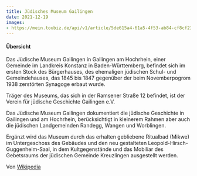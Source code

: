 ```yaml
---
title: Jüdisches Museum Gailingen
date: 2021-12-19
images: 
- https://mein.toubiz.de/api/v1/article/5de615a4-61a5-4f53-ab84-cf8cf23bc617/mainImage?format=image/jpeg&width=1900
---
```


#### Übersicht

Das Jüdische Museum Gailingen in Gailingen am Hochrhein, einer Gemeinde im Landkreis Konstanz in Baden-Württemberg, befindet sich im ersten Stock des Bürgerhauses, des ehemaligen jüdischen Schul- und Gemeindehauses, das 1845 bis 1847 gegenüber der beim Novemberpogrom 1938 zerstörten Synagoge erbaut wurde.

Träger des Museums, das sich in der Ramsener Straße 12 befindet, ist der Verein für jüdische Geschichte Gailingen e.V.

Das Jüdische Museum Gailingen dokumentiert die jüdische Geschichte in Gailingen und am Hochrhein, berücksichtigt in kleinerem Rahmen aber auch die jüdischen Landgemeinden Randegg, Wangen und Worblingen.

Ergänzt wird das Museum durch das erhalten gebliebene Ritualbad (Mikwe) im Untergeschoss des Gebäudes und den neu gestalteten Leopold-Hirsch-Guggenheim-Saal, in dem Kultgegenstände und das Mobiliar des Gebetsraums der jüdischen Gemeinde Kreuzlingen ausgestellt werden.

Von [Wikipedia](https://de.wikipedia.org/wiki/J%C3%BCdisches_Museum_Gailingen)

